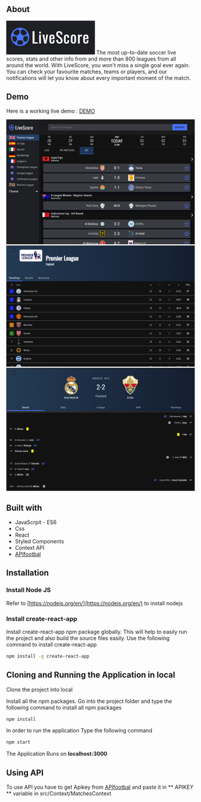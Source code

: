 # <LiveScore>

## About
![](src/assets/logo.png)
The most up-to-date soccer live scores, stats and other info from and more than 800 leagues from all around the world. With LiveScore, you won't miss a single goal ever again. You can check your favourite matches, teams or players, and our notifications will let you know about every important moment of the match.

## Demo

 Here is a working live demo : [DEMO](https://marcin082.github.io/livescore-app/)


![](src/assets/homePage.png)
![](src/assets/standings.png)
![](src/assets/matchPAge.png)

## Built with
* JavaScrpit - ES6
* Css
* React
* Styled Components
* Context API
* [APIfootbal](https://apifootball.com/)

## Installation

### Install Node JS
Refer to [https://nodejs.org/en/](https://nodejs.org/en/) to install nodejs

### Install create-react-app
Install create-react-app npm package globally. This will help to easily run the project and also build the source files easily. Use the following command to install create-react-app

```bash
npm install -g create-react-app
```

## Cloning and Running the Application in local

Clone the project into local

Install all the npm packages. Go into the project folder and type the following command to install all npm packages

```bash
npm install
```

In order to run the application Type the following command

```bash
npm start
```

The Application Runs on **localhost:3000**


## Using API
To use API you have to get Apikey from [APIfootbal](https://apifootball.com/) and paste it in
** APIKEY ** variable in src/Context/MatchesContext


